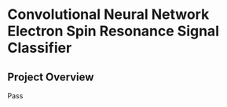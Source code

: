 # Convolutional Neural Network Electron Spin Resonance Signal Classifier 

## Project Overview 
<p>Pass</p>
